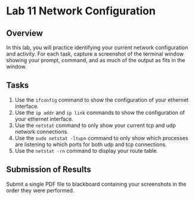 # Lab 11 Network Configuration

## Overview
In this lab, you will practice identifying your current network configuration and activity. For each task, capture a screenshot of the terminal window showing your prompt, command, and as much of the output as fits in the window.

## Tasks
1. Use the `ifconfig` command to show the configuration of your ethernet interface.
1. Use the `ip addr` and `ip link` commands to show the configuration of your ethernet interface.
1. Use the `netstat` command to only show your current tcp and udp network connections.
1. Use the `sudo netstat -ltupn` command to only show which processes are listening to which ports for both udp and tcp connections.
1. Use the `netstat -rn` command to display your route table.

## Submission of Results
Submit a single PDF file to blackboard containing your screenshots in the order they were performed.
